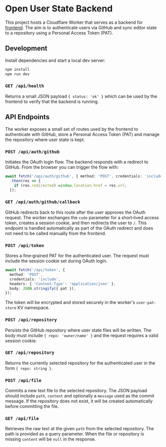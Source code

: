 # Open User State Backend

This project hosts a Cloudflare Worker that serves as a backend for
[frontend](https://github.com/viktor-shcherb/viktor-shcherb.github.io). The aim
is to authenticate users via GitHub and sync editor state to a repository using
a Personal Access Token (PAT).

## Development

Install dependencies and start a local dev server:

```bash
npm install
npm run dev
```

### `GET /api/health`

Returns a small JSON payload `{ status: 'ok' }` which can be used by the
frontend to verify that the backend is running.

## API Endpoints

The worker exposes a small set of routes used by the frontend to authenticate
with GitHub, store a Personal Access Token (PAT) and manage the repository
where user state is kept.

### `POST /api/auth/github`

Initiates the OAuth login flow. The backend responds with a redirect to
GitHub. From the browser you can trigger the flow with:

```ts
await fetch('/api/auth/github', { method: 'POST', credentials: 'include' })
  .then(res => {
    if (res.redirected) window.location.href = res.url;
  });
```

### `GET /api/auth/github/callback`

GitHub redirects back to this route after the user approves the OAuth request.
The worker exchanges the `code` parameter for a short‑lived access token,
creates a session cookie, and then redirects the user to `/`.
This endpoint is handled automatically as part of the OAuth redirect and does
not need to be called manually from the frontend.

### `POST /api/token`

Stores a fine‑grained PAT for the authenticated user. The request must include
the session cookie set during OAuth login.

```ts
await fetch('/api/token', {
  method: 'POST',
  credentials: 'include',
  headers: { 'Content-Type': 'application/json' },
  body: JSON.stringify({ pat }),
});
```

The token will be encrypted and stored securely in the worker's `user-pat-store`
KV namespace.

### `POST /api/repository`

Persists the GitHub repository where user state files will be written. The body
must include `{ repo: 'owner/name' }` and the request requires a valid session
cookie.

### `GET /api/repository`

Returns the currently selected repository for the authenticated user in the form
`{ repo: string }`.

### `POST /api/file`

Commits a new text file to the selected repository. The JSON payload should
include `path`, `content` and optionally a `message` used as the commit
message. If the repository does not exist, it will be created automatically
before committing the file.

### `GET /api/file`

Retrieves the raw text at the given `path` from the selected repository. The
path is provided as a query parameter. When the file or repository is missing
`content` will be `null` in the response.
